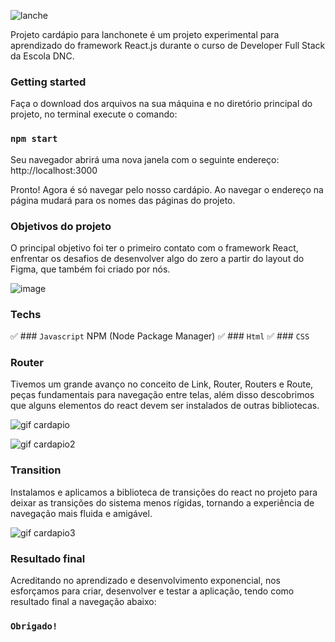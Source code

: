 ![lanche](https://user-images.githubusercontent.com/118381472/219948078-edad2d7f-d8ab-4ab8-aeff-52e758f76961.gif)

Projeto cardápio para lanchonete é um projeto experimental para aprendizado do framework React.js durante o curso de Developer Full Stack da Escola DNC.

### Getting started

Faça o download dos arquivos na sua máquina e no diretório principal do projeto, no terminal execute o comando:

### `npm start`

Seu navegador abrirá uma nova janela com o seguinte endereço:
http://localhost:3000

Pronto! Agora é só navegar pelo nosso cardápio.
Ao navegar o endereço na página mudará para os nomes das páginas do projeto.



### Objetivos do projeto

O principal objetivo foi ter o primeiro contato com o framework React, enfrentar os desafios de desenvolver algo do zero a partir do layout do Figma, que também foi criado por nós.

![image](https://user-images.githubusercontent.com/118381472/219880884-7dc46572-f533-4867-91da-4b49ac200b70.png)

### Techs

✅ ### `Javascript` NPM (Node Package Manager)
✅ ### `Html`
✅ ### `CSS`

### Router

Tivemos um grande avanço no conceito de Link, Router, Routers e Route, peças fundamentais para navegação entre telas, além disso descobrimos que alguns elementos do react devem ser instalados de outras bibliotecas.

![gif cardapio](https://user-images.githubusercontent.com/118381472/219947340-826b151b-09b0-4fcc-b0ad-1fb857bb2b52.gif)

![gif cardapio2](https://user-images.githubusercontent.com/118381472/219947448-e35c5b8d-20d2-4f52-8801-7e0305bf7353.gif)

### Transition

Instalamos e aplicamos a biblioteca de transições do react no projeto para deixar as transições do sistema menos rígidas, tornando a experiência de navegação mais fluida e amigável.

![gif cardapio3](https://user-images.githubusercontent.com/118381472/220701245-c8ea0bb9-9d1c-46a7-b647-37ea11211060.gif)

### Resultado final

Acreditando no aprendizado e desenvolvimento exponencial, nos esforçamos para criar, desenvolver e testar a aplicação, tendo como resultado final a navegação abaixo:



### `Obrigado!`


